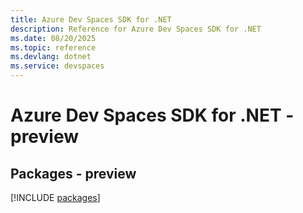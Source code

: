 ```yaml
---
title: Azure Dev Spaces SDK for .NET
description: Reference for Azure Dev Spaces SDK for .NET
ms.date: 08/20/2025
ms.topic: reference
ms.devlang: dotnet
ms.service: devspaces
---
```

# Azure Dev Spaces SDK for .NET - preview
## Packages - preview
[!INCLUDE [packages](dev-spaces-index.md)]